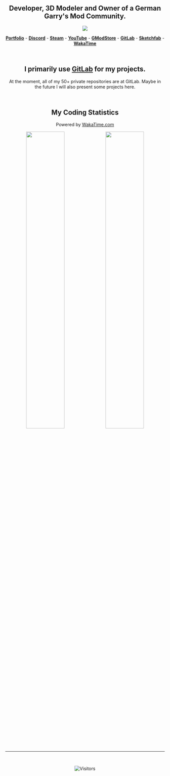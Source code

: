 <h2 align="center"> Developer, 3D Modeler and Owner of a German Garry's Mod Community.</h2>
<p align="center"><img src="https://toju.xyz/gms-stats/"/></p>
<p align="center">
  <b><a href="https://toju.xyz/">Portfolio</a></b>
  <span>-</span>
  <b><a href="https://discord.toju.xyz/">Discord</a></b>
  <span>-</span>
  <b><a href="https://steamcommunity.com/id/zTOJU">Steam</a></b>
  <span>-</span>
  <b><a href="https://www.youtube.com/channel/UCxCbplvjzZZlNz9eIFoOgRQ">YouTube</a></b>
  <span>-</span>
  <b><a href="https://www.gmodstore.com/users/TOJU">GModStore</a></b>
  <span>-</span>
  <b><a href="https://gitlab.com/zTOJU">GitLab</a></b>
  <span>-</span>
  <b><a href="https://sketchfab.com/ztoju">Sketchfab</a></b>
  <span>-</span>
  <b><a href="https://wakatime.com/@TOJU">WakaTime</a></b>
</p>
<br/>
<h2 align="center">I primarily use <a href="https://gitlab.com/zTOJU">GitLab</a> for my projects.</h2>
<p align="center">At the moment, all of my 50+ private repositories are at GitLab. Maybe in the future I will also present some projects here.</p>
<br/>
<h2 align="center">My Coding Statistics</h2>
<p align="center">Powered by <a href="https://wakatime.com/@TOJU">WakaTime.com</a></p>
<p float="left" align="center">
  <img width="49%" height="auto" src="https://wakatime.com/share/@TOJU/0f13fe21-77bc-4b1f-8aea-6093cfc2ae77.svg"/>
  <img width="49%" height="auto" src="https://wakatime.com/share/@TOJU/7c202986-5e06-46af-b1bd-f6b213d0ca62.svg"/> 
</p>
<br>
<hr/><br>
<p align="center"><img alt="Visitors" src="https://visitor-badge.glitch.me/badge?page_id=zTOJU.zTOJU"/></p>

